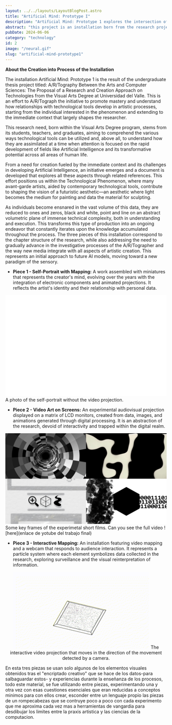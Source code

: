 ```yaml
---
layout: ../../layouts/LayoutBlogPost.astro
title: "Artificial Mind: Prototype I"
description: "Artificial Mind: Prototype 1 explores the intersection of art and technology, reflecting on AI’s transformative role in artistic creation."
abstract: "this project is an installation born from the research project A/R/Tography Between the Arts and Computer Sciences. It explores the relationship between art and technology, analyzing the role of digital tools in artistic creation. Developed within the Visual Arts Degree at Universidad del Valle, it reflects on AI’s transformative impact on art and everyday life. The three-piece installation follows the project's research structure, growing in complexity and integrating new media. It envisions a future where digital aesthetics and AI reshape sensory perception, pushing artistic creation into new dimensions."
pubDate: 2024-06-06
category: "technology"
id: 2
image: "/neural.gif"
slug: "artificial-mind-prototype1"
---
```

**About the Creation into Process of the Installation**

The installation Artificial Mind: Prototype 1 is the result of the undergraduate thesis project titled: A/R/Tography Between the Arts and Computer Sciences: The Proposal of a Research and Creation Approach on Technologies from the Visual Arts Degree at Universidad del Valle. This is an effort to A/R/Tograph the initiative to promote mastery and understand how relationships with technological tools develop in artistic processes, starting from the individual interested in the phenomenon and extending to the immediate context that largely shapes the researcher.

This research need, born within the Visual Arts Degree program, stems from its students, teachers, and graduates, aiming to comprehend the various ways technological tools can be utilized and, above all, to understand how they are assimilated at a time when attention is focused on the rapid development of fields like Artificial Intelligence and its transformative potential across all areas of human life.

From a need for creation fueled by the immediate context and its challenges in developing Artificial Intelligence, an initiative emerges and a document is developed that explores all these aspects through related references. This effort positions us within the Technological Phenomenon, where many avant-garde artists, aided by contemporary technological tools, contribute to shaping the vision of a futuristic aesthetic—an aesthetic where light becomes the medium for painting and data the material for sculpting.

As individuals become ensnared in the vast volume of this data, they are reduced to ones and zeros, black and white, point and line on an abstract volumetric plane of immense technical complexity, both in understanding and execution. This transforms this type of production into an ongoing endeavor that constantly iterates upon the knowledge accumulated throughout the process.
The three pieces of this installation correspond to the chapter structure of the research, while also addressing the need to gradually advance in the investigative processes of the A/R/Tographer and the way new media integrate with all aspects of artistic creation. This represents an initial approach to future AI models, moving toward a new paradigm of the sensory.

* **Piece 1 - Self-Portrait with Mapping:** A work assembled with miniatures that represents the creator's mind, evolving over the years with the integration of electronic components and animated projections. It reflects the artist's identity and their relationship with personal data.

![PIECE 1 mask without projection](screenshots/piece1.png)
A photo of the self-portrait without the video projection.


* **Piece 2 - Video Art on Screens:** An experimental audiovisual projection displayed on a matrix of LCD monitors, created from data, images, and animations generated through digital processing. It is an abstraction of the research, devoid of interactivity and trapped within the digital realm.

![PIECE 2 key frames](screenshots/piece2.png)
Some key frames of the experimetal short films. Can you see the full video ![here](enlace de yotube del trabajo final) 


* **Piece 3 - Interactive Mapping:** An installation featuring video mapping and a webcam that responds to audience interaction. It represents a particle system where each element symbolizes data collected in the research, exploring surveillance and the visual reinterpretation of information.

<div style="text-align: center;"> 

![PIECE 3 interactive cube](screenshots/piece3.gif)
The interactive video projection that moves in the direction of the movement detected by a camera.
</div>


En esta tres piezas se usan solo algunos de los elementos visuales obtenidos tras el "encriptado creativo" que se hace de los datos-para salbaguardar estos- y experiencias durante la enseñanza de los procesos, todo este material, se fue utilizando entre piezas, experimentando una y otra vez con esas cuestiones esenciales que eran reducidas a conceptos minimos para con ellos crear, esconder entre un lenguaje propio las piezas de un rompecabezas que se contruye poco a poco con cada experimento que me aproxima cada vez mas a herramientas de vangardia para desdibujar los limites entre la praxis artistica y las ciencias de la computacion.